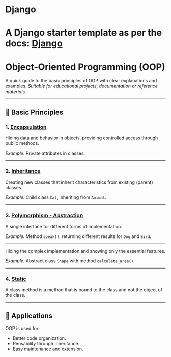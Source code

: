 
# Django

A Django starter template as per the docs: [Django](https://docs.djangoproject.com/en/5.0/intro/tutorial01/)
=======
# Object-Oriented Programming (OOP)

A quick guide to the basic principles of OOP with clear explanations and examples.
*Suitable for educational projects, documentation or reference materials.*

---

## 📌 Basic Principles

### 1. [Encapsulation](https://github.com/wako8o/OOP/tree/main/07_encapsulation_lab)
Hiding data and behavior in objects, providing controlled access through public methods.

*Example:* Private attributes in classes.

---

### 2. [Inheritance](https://github.com/wako8o/OOP/tree/main/05_inheritance_lab)
Creating new classes that inherit characteristics from existing (parent) classes.

*Example:* Child class `Cat`, inheriting from `Animal`.

---
### 3. [Polymorphism - Abstraction](https://github.com/wako8o/OOP/tree/main/11_polymorphism_and_abstraction_lab)

A single interface for different forms of implementation.

*Example:* Method `speak()`, returning different results for `Dog` and `Bird`.

---
Hiding the complex implementation and showing only the essential features.

*Example:* Abstract class `Shape` with method `calculate_area()`.

---
### 4. [Static](https://github.com/wako8o/OOP/tree/main/09_static_and_class_methods_lab)

A class method is a method that is bound to the class and not the object of the class.


---

## 🎯 Applications
OOP is used for:
- Better code organization.
- Reusability through inheritance.
- Easy maintenance and extension.


